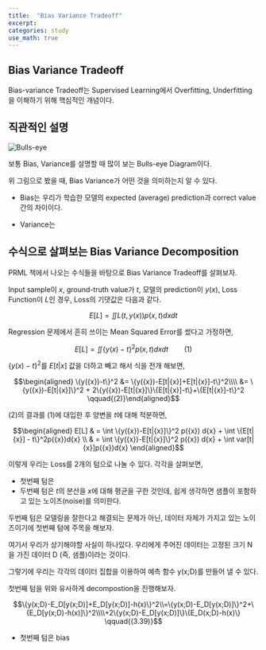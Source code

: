 ```yaml
---
title:  "Bias Variance Tradeoff"
excerpt: 
categories: study
use_math: true
---
```

## Bias Variance Tradeoff

Bias-variance Tradeoff는 Supervised Learning에서 Overfitting, Underfitting을 이해하기 위해 핵심적인 개념이다.

## 직관적인 설명

![Bulls-eye](https://www.researchgate.net/profile/Junhua-Ding/publication/318432363/figure/fig3/AS:667604972761097@1536180837464/Visualizing-bias-and-variance-tradeoff-using-a-bulls-eye-diagram.ppm)

보통 Bias, Variance를 설명할 때 많이 보는 Bulls-eye Diagram이다.

위 그림으로 봤을 때, Bias Variance가 어떤 것을 의미하는지 알 수 있다.

- Bias는 우리가 학습한 모델의 expected (average) prediction과 correct value간의 차이이다.  

- Variance는 


## 수식으로 살펴보는 Bias Variance Decomposition

PRML 책에서 나오는 수식들을 바탕으로 Bias Variance Tradeoff를 살펴보자.

Input sample이 $x$, ground-truth value가 $t$, 모델의 prediction이 $y(x)$, Loss Function이 $L$인 경우, Loss의 기댓값은 다음과 같다.

$$E[L] = \iint L(t, y(x))p(x, t)dxdt$$

Regression 문제에서 흔히 쓰이는 Mean Squared Error를 썼다고 가정하면,

$$E[L] = \iint \{y(x)-t\}^2p(x, t)dxdt \qquad{(1)}$$

$\{y(x)-t\}^2$를 $E[t|x]$ 값을 더하고 빼고 해서 식을 전개 해보면, 

$$\begin{aligned} \{y({x})-t\}^2 &= \{y({x})-E[t|{x}]+E[t|{x}]-t\}^2\\\\
&= \{y({x})-E[t|{x}]\}^2 + 2\{y({x})-E[t|{x}]\}\{E[t|{x}]-t\}+\{E[t|{x}]-t\}^2 \qquad{(2)}\end{aligned}$$

$(2)$의 결과를 $(1)$에 대입한 후 양변을 $t$에 대해 적분하면, 

$$\begin{aligned} E[L] & = \int \{y({x})-E[t|{x}]\}^2 p({x}) d{x} + \int \{E[t|{x}] - t\}^2p({x})d{x} \\
& = \int \{y({x})-E[t|{x}]\}^2 p({x}) d{x} + \int var[t|{x}]p({x})d{x}  \end{aligned}$$

이렇게 우리는 Loss를 2개의 텀으로 나눌 수 있다. 각각을 살펴보면,

- 첫번째 텀은 
- 두번째 텀은 $t$의 분산을 $x$에 대해 평균을 구한 것인데, 쉽게 생각하면 샘플이 포함하고 있는 노이즈(noise)를 의미한다.

두번째 텀은 모델링을 잘한다고 해결되는 문제가 아닌, 데이터 자체가 가지고 있는 노이즈이기에 첫번째 텀에 주목을 해보자.

여기서 우리가 상기해야할 사실이 하나있다. 우리에게 주어진 데이터는 고정된 크기 N을 가진 데이터 D (즉, 샘플)이라는 것이다.

그렇기에 우리는 각각의 데이터 집합을 이용하여 예측 함수 y(x;D)를 만들어 낼 수 있다.



첫번째 텀을 위와 유사하게 decompostion을 진행해보자.

$$\{y(x;D)-E_D[y(x;D)]+E_D[y(x;D)]-h(x)\}^2\\=\{y(x;D)-E_D[y(x;D)]\}^2+\{E_D[y(x;D)-h(x)]\}^2\\\\+2\{y(x;D)-E_D[y(x;D)]\}\{E_D(x;D)-h(x)\} \qquad{(3.39)}$$

- 첫번째 텀은 bias 
